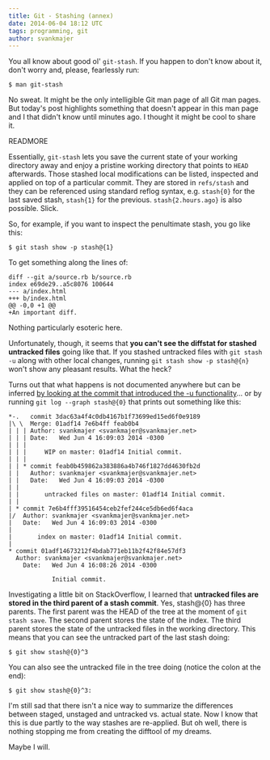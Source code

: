 ```yaml
---
title: Git - Stashing (annex)
date: 2014-06-04 18:12 UTC
tags: programming, git
author: svankmajer
---
```


You all know about good ol' `git-stash`. If you happen to don't know about it, don't worry and, please, fearlessly run:

`$ man git-stash`

No sweat. It might be the only intelligible Git man page of all Git man pages. But today's post highlights something that doesn't appear in this man 
page and I that didn't know until minutes ago. I thought it might be cool to share it.

READMORE

Essentially, `git-stash` lets you save the current state of your working directory away and enjoy a pristine working directory that points to `HEAD` 
afterwards. Those stashed local modifications can be listed, inspected and applied on top of a particular commit. They are stored in `refs/stash` and they
can be referenced using standard reflog syntax, e.g. `stash{0}` for the last saved stash, `stash{1}` for the previous. `stash{2.hours.ago}` is also possible. Slick. 

So, for example, if you want to inspect the penultimate stash, you go like this:

`$ git stash show -p stash@{1}`

To get something along the lines of:

```
diff --git a/source.rb b/source.rb
index e69de29..a5c8076 100644
--- a/index.html
+++ b/index.html
@@ -0,0 +1 @@
+An important diff.
```

Nothing particularly esoteric here.

Unfortunately, though, it seems that **you can't see the diffstat for stashed untracked files** going like that. If you stashed untracked files with 
`git stash -u` along with other local changes, running `git stash show -p stash@{n}` won't show any pleasant results. What the heck? 

Turns out that what happens is not documented anywhere but can be inferred 
[by looking at the commit that introduced the -u functionality](https://github.com/git/git/commit/787513027a7d0af3c2cd2f04b85bc7136d580586)... or by running
`git log --graph stash@{0}` that prints out something like this:

```
*-.   commit 3dac63a4f4c0db4167b1f73699ed15ed6f0e9189
|\ \  Merge: 01adf14 7e6b4ff feab0b4
| | | Author: svankmajer <svankmajer@svankmajer.net>
| | | Date:   Wed Jun 4 16:09:03 2014 -0300
| | | 
| | |     WIP on master: 01adf14 Initial commit.
| | |    
| | * commit feab0b459862a383886a4b746f1827dd4630fb2d
| |   Author: svankmajer <svankmajer@svankmajer.net>
| |   Date:   Wed Jun 4 16:09:03 2014 -0300
| |   
| |       untracked files on master: 01adf14 Initial commit.
| |   
| * commit 7e6b4fff39516454ceb2fef244ce5db6ed6f4aca
|/  Author: svankmajer <svankmajer@svankmajer.net>
|   Date:   Wed Jun 4 16:09:03 2014 -0300
|   
|       index on master: 01adf14 Initial commit.
|  
* commit 01adf14673212f4bdab771eb11b2f42f84e57df3
  Author: svankmajer <svankmajer@svankmajer.net>
    Date:   Wed Jun 4 16:08:26 2014 -0300
      
            Initial commit.
```

Investigating a little bit on StackOverflow, I learned that **untracked files are stored in the third parent of a stash commit**. Yes, stash@{0} has three 
parents. The first parent was the HEAD of the tree at the moment of `git stash save`. The second parent stores the state of the index. The third parent 
stores the state of the untracked files in the working directory. This means that you can see the untracked part of the last stash doing:

`$ git show stash@{0}^3`

You can also see the untracked file in the tree doing (notice the colon at the end):

`$ git show stash@{0}^3:`

I'm still sad that there isn't a nice way to summarize the differences between staged, unstaged and untracked vs. actual state. Now I know that this is
due partly to the way stashes are re-applied. But oh well, there is nothing stopping me from creating the difftool of my dreams.

Maybe I will.
